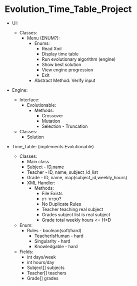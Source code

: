 # Evolution_Time_Table_Project

* UI:  
    * Classes:  
        * Menu (ENUM?):
            * Enums:
                * Read Xml
                * Display time table
                * Run evolutionary algorithm (engine)
                * Show best solution
                * View engine progression
                * Exit
            * Abstract Method: Verify input
* Engine:  
    * Interface:  
        * Evolutionable:
            * Methods:
                * Crossover
                * Mutation
                * Selection - Truncation
    * Classes:  
        * Solution


* Time_Table: (implements Evolutionable)
    * Classes:
        * Main class
        * Subject - ID,name
        * Teacher - ID, name, subject_id_list
        * Grade - ID, name, map(subject_id,weekly_hours)
        * XML Handler:
          * Methods:
            * File Exists
            * ספרור רץ?
            * No Duplicate Rules
            * Teacher teaching real subject
            * Grades subject list is real subject
            * Grade total weekly hours <= H*D
    * Enum:
        * Rules - boolean(soft/hard)
            * TeacherIsHuman - hard
            * Singularity - hard
            * Knowledgable - hard
    * Fields:
        * int days/week
        * int hours/day
        * Subject[] subjects
        * Teacher[] teachers
        * Grade[] grades